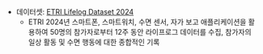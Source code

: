 - 데이터셋: [ETRI Lifelog Dataset 2024](https://epretx.etri.re.kr/dataFileList?lang=ko&id=459)
    - ETRI 2024년 스마트폰, 스마트워치, 수면 센서, 자가 보고 애플리케이션을 활용하여 50명의 참가자로부터 12주 동안 라이프로그 데이터를 수집, 참가자의 일상 활동 및 수면 행동에 대한 종합적인 기록
